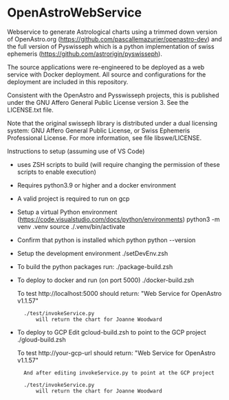 # OpenAstroWebService
 
Webservice to generate Astrological charts using a trimmed down version of OpenAstro.org (https://github.com/pascallemazurier/openastro-dev) and the full version of Pyswisseph which is a python implementation of swiss ephemeris (https://github.com/astrorigin/pyswisseph).

The source applications were re-engineered to be deployed as a web service with Docker deployment.  All source and configurations for the deployment are included in this repository. 

Consistent with the OpenAstro and Pysswisseph projects, this is published under the GNU Affero General Public License version 3.  See the LICENSE.txt file.

Note that the original swisseph library is distributed under a dual licensing system: GNU Affero General Public License, or Swiss Ephemeris Professional License. For more information, see file libswe/LICENSE.

Instructions to setup (assuming use of VS Code)

- uses ZSH scripts to build (will require changing the permission of these scripts to enable execution)
- Requires python3.9 or higher and a docker environment 
- A valid project is required to run on gcp 
- Setup a virtual Python environment (https://code.visualstudio.com/docs/python/environments)
	python3 -m venv .venv
	source ./.venv/bin/activate

- Confirm that python is installed
	which python
	python --version 

- Setup the development environment
	./setDevEnv.zsh

- To build the python packages run:
	./package-build.zsh

- To deploy to docker and run (on port 5000)
	./docker-build.zsh

	To test 
		http://localhost:5000 
			should return: "Web Service for OpenAstro v1.1.57"

		./test/invokeService.py 
			will return the chart for Joanne Woodward

- To deploy to GCP
	Edit  gcloud-build.zsh to point to the GCP project
	./gloud-build.zsh

	To test 
		http://your-gcp-url 
			should return: "Web Service for OpenAstro v1.1.57"
		
		And after editing invokeService.py to point at the GCP project

		./test/invokeService.py 
			will return the chart for Joanne Woodward
